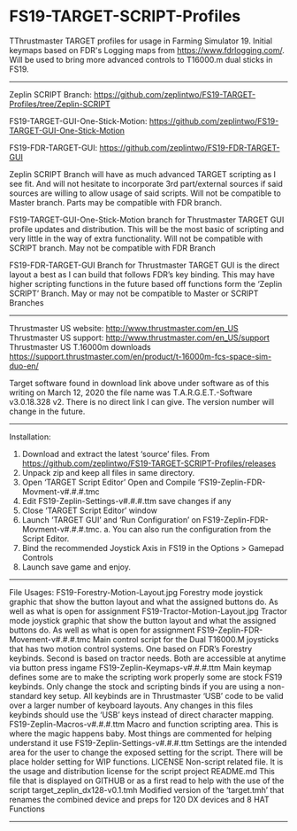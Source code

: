 # FS19-TARGET-SCRIPT-Profiles
TThrustmaster TARGET profiles for usage in Farming Simulator 19. Initial keymaps based on FDR's Logging maps from https://www.fdrlogging.com/. Will be used to bring more advanced controls to T16000.m dual sticks in FS19.

----------------------------------------------------------

Zeplin SCRIPT Branch: https://github.com/zeplintwo/FS19-TARGET-Profiles/tree/Zeplin-SCRIPT

FS19-TARGET-GUI-One-Stick-Motion: https://github.com/zeplintwo/FS19-TARGET-GUI-One-Stick-Motion

FS19-FDR-TARGET-GUI: https://github.com/zeplintwo/FS19-FDR-TARGET-GUI

Zeplin SCRIPT Branch will have as much advanced TARGET scripting as I see fit. And will not hesitate to incorporate 3rd part/external sources if said sources are willing to allow usage of said scripts. Will not be compatible to Master branch. Parts may be compatible with FDR branch.

FS19-TARGET-GUI-One-Stick-Motion branch for Thrustmaster TARGET GUI profile updates and distribution. This will be the most basic of scripting and very little in the way of extra functionality. Will not be compatible with SCRIPT branch. May not be compatible with FDR Branch

FS19-FDR-TARGET-GUI Branch for Thrustmaster TARGET GUI is the direct layout a best as I can build that follows FDR’s key binding. This may have higher scripting functions in the future based off functions form the ‘Zeplin SCRIPT’ Branch. May or may not be compatible to Master or SCRIPT Branches

----------------------------------------------------------

Thrustmaster US website: http://www.thrustmaster.com/en_US
Thrustmaster US support: http://www.thrustmaster.com/en_US/support
Thrustmaster US T.16000m downloads https://support.thrustmaster.com/en/product/t-16000m-fcs-space-sim-duo-en/

Target software found in download link above under software as of this writing on March 12, 2020 the file name was T.A.R.G.E.T.-Software v3.0.18.328 v2. There is no direct link I can give. The version number will change in the future. 

----------------------------------------------------------

Installation:

1.	Download and extract the latest ‘source’ files. From https://github.com/zeplintwo/FS19-TARGET-SCRIPT-Profiles/releases
2.	Unpack zip and keep all files in same directory. 
3.	Open ‘TARGET Script Editor’ Open and Compile ‘FS19-Zeplin-FDR-Movment-v#.#.#.tmc
4.	Edit FS19-Zeplin-Settings-v#.#.#.ttm save changes if any
5.	Close ‘TARGET Script Editor’ window 
6.	Launch ‘TARGET GUI’ and ‘Run Configuration’ on FS19-Zeplin-FDR-Movment-v#.#.#.tmc. 
a.	You can also run the configuration from the Script Editor.
7.	Bind the recommended Joystick Axis in FS19 in the Options > Gamepad Controls
8.	Launch save game and enjoy. 

----------------------------------------------------------

File Usages:
FS19-Forestry-Motion-Layout.jpg
Forestry mode joystick graphic that show the button layout and what the assigned buttons do. As well as what is open for assignment
FS19-Tractor-Motion-Layout.jpg
Tractor mode joystick graphic that show the button layout and what the assigned buttons do. As well as what is open for assignment
FS19-Zeplin-FDR-Movement-v#.#.#.tmc
Main control script for the Dual T16000.M joysticks that has two motion control systems. One based on FDR’s Forestry keybinds. Second is based on tractor needs. Both are accessible at anytime via button press ingame
FS19-Zeplin-Keymaps-v#.#.#.ttm
Main keymap defines some are to make the scripting work properly some are stock FS19 keybinds. Only change the stock and scripting binds if you are using a non-standard key setup. All keybinds are in Thrustmaster ‘USB’ code to be valid over a larger number of keyboard layouts. Any changes in this files keybinds should use the ‘USB’ keys instead of direct character mapping.
FS19-Zeplin-Macros-v#.#.#.ttm
Macro and function scripting area. This is where the magic happens baby. Most things are commented for helping understand it use
FS19-Zeplin-Settings-v#.#.#.ttm
Settings are the intended area for the user to change the exposed setting for the script. There will be place holder setting for WIP functions.
LICENSE
Non-script related file. It is the usage and distribution license for the script project
README.md
This file that is displayed on GITHUB or as a first read to help with the use of the script
target_zeplin_dx128-v0.1.tmh
Modified version of the ‘target.tmh’ that renames the combined device and preps for 120 DX devices and 8 HAT Functions

----------------------------------------------------------
